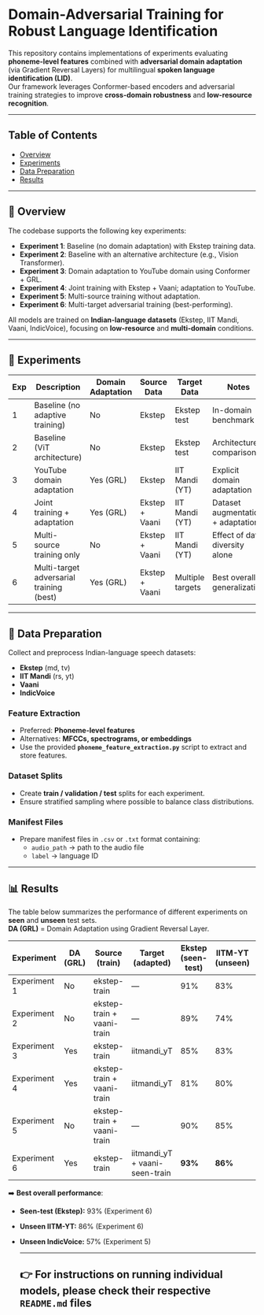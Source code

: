 # Domain-Adversarial Training for Robust Language Identification

This repository contains implementations of experiments evaluating **phoneme-level features** combined with **adversarial domain adaptation** (via Gradient Reversal Layers) for multilingual **spoken language identification (LID)**.  
Our framework leverages Conformer-based encoders and adversarial training strategies to improve **cross-domain robustness** and **low-resource recognition**.

---

## Table of Contents
- [Overview](#overview)  
- [Experiments](#experiments)  
- [Data Preparation](#data-preparation)  
- [Results](#results)  

---

## 🔎 Overview
The codebase supports the following key experiments:

- **Experiment 1**: Baseline (no domain adaptation) with Ekstep training data.  
- **Experiment 2**: Baseline with an alternative architecture (e.g., Vision Transformer).  
- **Experiment 3**: Domain adaptation to YouTube domain using Conformer + GRL.  
- **Experiment 4**: Joint training with Ekstep + Vaani; adaptation to YouTube.  
- **Experiment 5**: Multi-source training without adaptation.  
- **Experiment 6**: Multi-target adversarial training (best-performing).  

All models are trained on **Indian-language datasets** (Ekstep, IIT Mandi, Vaani, IndicVoice), focusing on **low-resource** and **multi-domain** conditions.

---

## 🧪 Experiments

| Exp | Description                                | Domain Adaptation | Source Data     | Target Data       | Notes                                   |
|-----|--------------------------------------------|-------------------|-----------------|------------------|-----------------------------------------|
| 1   | Baseline (no adaptive training)            | No                | Ekstep          | Ekstep test       | In-domain benchmark                     |
| 2   | Baseline (ViT architecture)                | No                | Ekstep          | Ekstep test       | Architecture comparison                 |
| 3   | YouTube domain adaptation                  | Yes (GRL)         | Ekstep          | IIT Mandi (YT)    | Explicit domain adaptation               |
| 4   | Joint training + adaptation                | Yes (GRL)         | Ekstep + Vaani  | IIT Mandi (YT)    | Dataset augmentation + adaptation        |
| 5   | Multi-source training only                 | No                | Ekstep + Vaani  | IIT Mandi (YT)    | Effect of data diversity alone           |
| 6   | Multi-target adversarial training (best)   | Yes (GRL)         | Ekstep + Vaani  | Multiple targets  | Best overall generalization              |

---

## 📂 Data Preparation

Collect and preprocess Indian-language speech datasets:

- **Ekstep** (md, tv)  
- **IIT Mandi** (rs, yt)  
- **Vaani**  
- **IndicVoice**

### Feature Extraction
- Preferred: **Phoneme-level features**  
- Alternatives: **MFCCs, spectrograms, or embeddings**  
- Use the provided **`phoneme_feature_extraction.py`** script to extract and store features.  

### Dataset Splits
- Create **train / validation / test** splits for each experiment.  
- Ensure stratified sampling where possible to balance class distributions.  

### Manifest Files
- Prepare manifest files in `.csv` or `.txt` format containing:  
  - `audio_path` → path to the audio file  
  - `label` → language ID  

---

## 📊 Results

The table below summarizes the performance of different experiments on **seen** and **unseen** test sets.  
**DA (GRL)** = Domain Adaptation using Gradient Reversal Layer.

| Experiment   | DA (GRL) | Source (train)              | Target (adapted)                | Ekstep (seen-test) | IITM-YT (unseen) | IndicVoice (unseen) |
|--------------|----------|-----------------------------|---------------------------------|--------------------|------------------|---------------------|
| Experiment 1 | No       | ekstep-train               | —                               | 91%                | 83%              | 49%                 |
| Experiment 2 | No       | ekstep-train + vaani-train | —                               | 89%                | 74%              | 44%                 |
| Experiment 3 | Yes      | ekstep-train               | iitmandi_yT                     | 85%                | 83%              | 47%                 |
| Experiment 4 | Yes      | ekstep-train + vaani-train | iitmandi_yT                     | 81%                | 80%              | 51%                 |
| Experiment 5 | No       | ekstep-train + vaani-train | —                               | 90%                | 85%              | **57%**             |
| Experiment 6 | Yes      | ekstep-train               | iitmandi_yT + vaani-seen-train  | **93%**            | **86%**          | 52%                 |

➡️ **Best overall performance**:  
- **Seen-test (Ekstep):** 93% (Experiment 6)  
- **Unseen IITM-YT:** 86% (Experiment 6)  
- **Unseen IndicVoice:** 57% (Experiment 5)

  ---

  ## 👉 For instructions on running **individual models**, please check their respective **`README.md`** files

